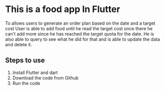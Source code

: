 # This is a food app In Flutter
To allows users to generate an order plan based on the date and a target cost User is able to add food until he read the target cost once there he can't add more since he has reached the target quota for the date. He is also able to query to see what he did for that and is able to update the data and delete it. 

## Steps to use
1. Install Flutter and dart
3. Download the code from Github
4. Run the code 
